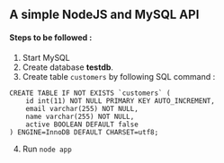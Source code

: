## A simple NodeJS and MySQL API
#### Steps to be followed :
1. Start MySQL
2. Create database __testdb__.
3. Create table `customers` by following SQL command :
```
CREATE TABLE IF NOT EXISTS `customers` (
    id int(11) NOT NULL PRIMARY KEY AUTO_INCREMENT,
    email varchar(255) NOT NULL,
    name varchar(255) NOT NULL,
    active BOOLEAN DEFAULT false
) ENGINE=InnoDB DEFAULT CHARSET=utf8;
```
4. Run `node app`
